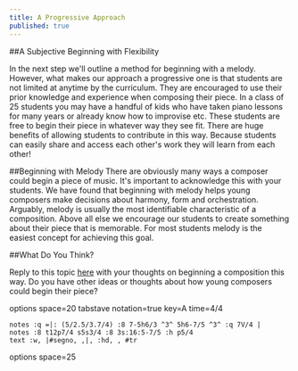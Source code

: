 ```yaml
---
title: A Progressive Approach
published: true
---
```

##A Subjective Beginning with Flexibility

In the next step we'll outline a method for beginning with a melody. However, what makes our approach a progressive one is that students are not limited at anytime by the curriculum. They are encouraged to use their prior knowledge and experience when composing their piece. In a class of 25 students you may have a handful of kids who have taken piano lessons for many years or already know how to improvise etc. These students are free to begin their piece in whatever way they see fit. There are huge benefits of allowing students to contribute in this way. Because students can easily share and access each other's work they will learn from each other!

##Beginning with Melody
There are obviously many ways a composer could begin a piece of music. It's important to acknowledge this with your students. We have found that beginning with melody helps young composers make decisions about harmony, form and orchestration. Arguably, melody is usually the most identifiable characteristic of a composition. Above all else we encourage our students to create something about their piece that is memorable. For most students melody is the easiest concept for achieving this goal. 

##What Do You Think?

Reply to this topic [here](http://discourse.yciw.net/t/beginning-a-piece-with-melody-other-ways/53?u=matt) with your thoughts on beginning a composition this way. Do you have other ideas or thoughts about how young composers could begin their piece?

<div class="vex-tabdiv"
      width=680 scale=1.0 editor="true"
      editor_width=680 editor_height=330>options space=20
  tabstave
    notation=true
    key=A time=4/4

    notes :q =|: (5/2.5/3.7/4) :8 7-5h6/3 ^3^ 5h6-7/5 ^3^ :q 7V/4 |
    notes :8 t12p7/4 s5s3/4 :8 3s:16:5-7/5 :h p5/4
    text :w, |#segno, ,|, :hd, , #tr


  options space=25
</div>
